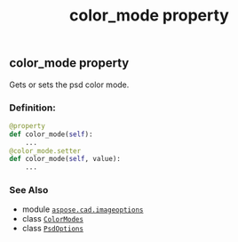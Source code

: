 ﻿---
title: color_mode property
second_title: Aspose.CAD for Python via .NET API References
description: 
type: docs
weight: 50
url: /python-net/aspose.cad.imageoptions/psdoptions/color_mode/
is_root: false
---

## color_mode property


Gets or sets the psd color mode.
### Definition:
```python
@property
def color_mode(self):
    ...
@color_mode.setter
def color_mode(self, value):
    ...
```

### See Also
* module [`aspose.cad.imageoptions`](../../)
* class [`ColorModes`](/cad/python-net/aspose.cad.fileformats.psd/colormodes)
* class [`PsdOptions`](/cad/python-net/aspose.cad.imageoptions/psdoptions)
